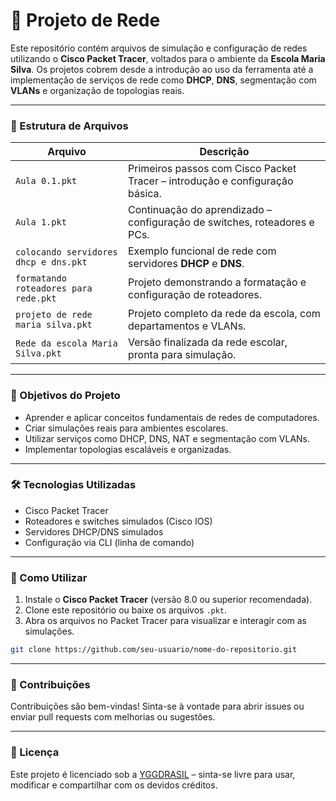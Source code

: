 # 📡 Projeto de Rede

Este repositório contém arquivos de simulação e configuração de redes utilizando o **Cisco Packet Tracer**, voltados para o ambiente da **Escola Maria Silva**. Os projetos cobrem desde a introdução ao uso da ferramenta até a implementação de serviços de rede como **DHCP**, **DNS**, segmentação com **VLANs** e organização de topologias reais.

---

### 📁 Estrutura de Arquivos

| Arquivo                               | Descrição                                                                    |
| ------------------------------------- | ---------------------------------------------------------------------------- |
| `Aula 0.1.pkt`                        | Primeiros passos com Cisco Packet Tracer – introdução e configuração básica. |
| `Aula 1.pkt`                          | Continuação do aprendizado – configuração de switches, roteadores e PCs.     |
| `colocando servidores dhcp e dns.pkt` | Exemplo funcional de rede com servidores **DHCP** e **DNS**.                 |
| `formatando roteadores para rede.pkt` | Projeto demonstrando a formatação e configuração de roteadores.              |
| `projeto de rede maria silva.pkt`     | Projeto completo da rede da escola, com departamentos e VLANs.               |
| `Rede da escola Maria Silva.pkt`      | Versão finalizada da rede escolar, pronta para simulação.                    |

---

### 🎯 Objetivos do Projeto

* Aprender e aplicar conceitos fundamentais de redes de computadores.
* Criar simulações reais para ambientes escolares.
* Utilizar serviços como DHCP, DNS, NAT e segmentação com VLANs.
* Implementar topologias escaláveis e organizadas.

---

### 🛠️ Tecnologias Utilizadas

* Cisco Packet Tracer
* Roteadores e switches simulados (Cisco IOS)
* Servidores DHCP/DNS simulados
* Configuração via CLI (linha de comando)

---

### 🚀 Como Utilizar

1. Instale o **Cisco Packet Tracer** (versão 8.0 ou superior recomendada).
2. Clone este repositório ou baixe os arquivos `.pkt`.
3. Abra os arquivos no Packet Tracer para visualizar e interagir com as simulações.

```bash
git clone https://github.com/seu-usuario/nome-do-repositorio.git
```

---

### 🤝 Contribuições

Contribuições são bem-vindas! Sinta-se à vontade para abrir issues ou enviar pull requests com melhorias ou sugestões.

---

### 📜 Licença

Este projeto é licenciado sob a [YGGDRASIL](LICENSE) – sinta-se livre para usar, modificar e compartilhar com os devidos créditos.
